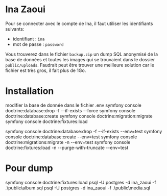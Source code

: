 # Ina Zaoui

Pour se connecter avec le compte de Ina, il faut utiliser les identifiants suivants:
- identifiant : `ina`
- mot de passe : `password`

Vous trouverez dans le fichier `backup.zip` un dump SQL anonymisé de la base de données et toutes les images qui se trouvaient dans le dossier `public/uploads`.
Faudrait peut être trouver une meilleure solution car le fichier est très gros, il fait plus de 1Go.

# Installation
modifier la base de donnée dans le fichier .env
symfony console doctrine:database:drop -f --if-exists --force
symfony console doctrine:database:create
symfony console doctrine:migration:migrate
symfony console doctrine:fixtures:load

symfony console doctrine:database:drop -f --if-exists --env=test
symfony console doctrine:database:create --env=test
symfony console doctrine:migrations:migrate -n --env=test
symfony console doctrine:fixtures:load -n --purge-with-truncate --env=test

# Pour dump
symfony console doctrine:fixtures:load
psql -U postgres -d ina_zaoui -f .\public\album.sql
psql -U postgres -d ina_zaoui -f .\public\media.sql
